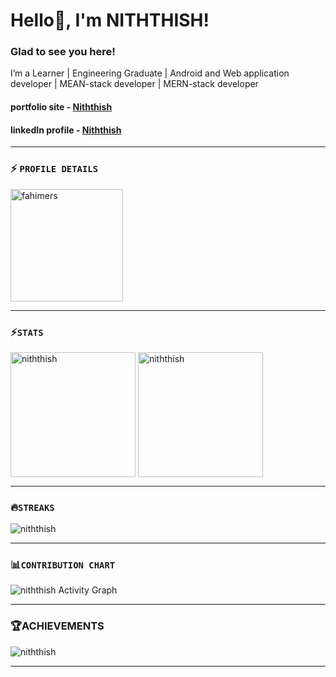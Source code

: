 # Hello👋, I'm NITHTHISH!  
  
### Glad to see you here!  
I’m a Learner | Engineering Graduate | Android and Web application developer | MEAN-stack developer | MERN-stack developer
#### portfolio site - [Niththish](https://niththish-profile.netlify.app)
#### linkedIn profile - [Niththish](https://www.linkedin.com/in/niththish/)
***

### ⚡ `PROFILE DETAILS`
<img height="180em" src="https://github-profile-summary-cards.vercel.app/api/cards/profile-details?username=niththish&theme=github_dark" alt="fahimers" align = "center"/>

***

### ⚡`STATS`
<div>
  <img  src="https://github-readme-stats.vercel.app/api?username=niththish&hide_border=true&count_private=true&show_icons=true&theme=radical"  alt="niththish" align = "center" height="200rem"/>
  <img src="https://github-readme-stats.vercel.app/api/top-langs?username=niththish&show_icons=true&locale=en&layout=compact&hide_border=true&theme=radical" alt="niththish" align = "center" height="200rem"/>
</div>

***

 ### 🔥`STREAKS`
<img src="https://github-readme-streak-stats.herokuapp.com/?user=niththish&theme=black-ice&hide_border=true&stroke=0000&background=0D1117&ring=e05397&fire=e05397&currStreakLabel=e05397" alt="niththish" />

***

### 📊`CONTRIBUTION CHART`
<img alt="niththish Activity Graph" src="https://activity-graph.herokuapp.com/graph?username=niththish&bg_color=0D1117&color=e05397&line=e05397&point=FFFFFF&hide_border=true&" />

***

 ### 🏆ACHIEVEMENTS
<img src="https://github-profile-trophy.vercel.app/?username=niththish&margin-w=5&theme=radical" alt="niththish" />

***
